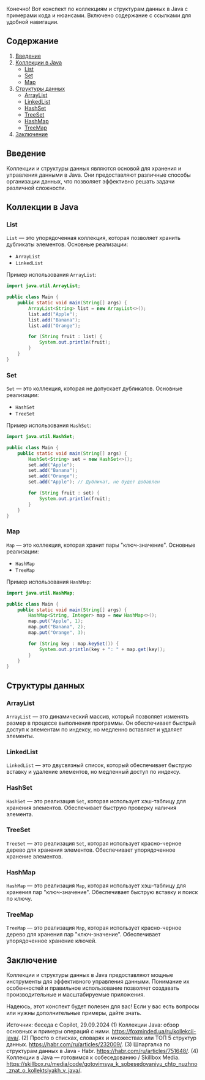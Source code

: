 Конечно! Вот конспект по коллекциям и структурам данных в Java с примерами кода и нюансами. Включено содержание с ссылками для удобной навигации.

## Содержание
1. [Введение](#введение)
2. [Коллекции в Java](#коллекции-в-java)
    - [List](#list)
    - [Set](#set)
    - [Map](#map)
3. [Структуры данных](#структуры-данных)
    - [ArrayList](#arraylist)
    - [LinkedList](#linkedlist)
    - [HashSet](#hashset)
    - [TreeSet](#treeset)
    - [HashMap](#hashmap)
    - [TreeMap](#treemap)
4. [Заключение](#заключение)

## Введение
Коллекции и структуры данных являются основой для хранения и управления данными в Java. Они предоставляют различные способы организации данных, что позволяет эффективно решать задачи различной сложности.

## Коллекции в Java
### List
`List` — это упорядоченная коллекция, которая позволяет хранить дубликаты элементов. Основные реализации:
- `ArrayList`
- `LinkedList`

Пример использования `ArrayList`:
```java
import java.util.ArrayList;

public class Main {
    public static void main(String[] args) {
        ArrayList<String> list = new ArrayList<>();
        list.add("Apple");
        list.add("Banana");
        list.add("Orange");

        for (String fruit : list) {
            System.out.println(fruit);
        }
    }
}
```

### Set
`Set` — это коллекция, которая не допускает дубликатов. Основные реализации:
- `HashSet`
- `TreeSet`

Пример использования `HashSet`:
```java
import java.util.HashSet;

public class Main {
    public static void main(String[] args) {
        HashSet<String> set = new HashSet<>();
        set.add("Apple");
        set.add("Banana");
        set.add("Orange");
        set.add("Apple"); // Дубликат, не будет добавлен

        for (String fruit : set) {
            System.out.println(fruit);
        }
    }
}
```

### Map
`Map` — это коллекция, которая хранит пары "ключ-значение". Основные реализации:
- `HashMap`
- `TreeMap`

Пример использования `HashMap`:
```java
import java.util.HashMap;

public class Main {
    public static void main(String[] args) {
        HashMap<String, Integer> map = new HashMap<>();
        map.put("Apple", 1);
        map.put("Banana", 2);
        map.put("Orange", 3);

        for (String key : map.keySet()) {
            System.out.println(key + ": " + map.get(key));
        }
    }
}
```

## Структуры данных
### ArrayList
`ArrayList` — это динамический массив, который позволяет изменять размер в процессе выполнения программы. Он обеспечивает быстрый доступ к элементам по индексу, но медленно вставляет и удаляет элементы.

### LinkedList
`LinkedList` — это двусвязный список, который обеспечивает быструю вставку и удаление элементов, но медленный доступ по индексу.

### HashSet
`HashSet` — это реализация `Set`, которая использует хэш-таблицу для хранения элементов. Обеспечивает быструю проверку наличия элемента.

### TreeSet
`TreeSet` — это реализация `Set`, которая использует красно-черное дерево для хранения элементов. Обеспечивает упорядоченное хранение элементов.

### HashMap
`HashMap` — это реализация `Map`, которая использует хэш-таблицу для хранения пар "ключ-значение". Обеспечивает быструю вставку и поиск по ключу.

### TreeMap
`TreeMap` — это реализация `Map`, которая использует красно-черное дерево для хранения пар "ключ-значение". Обеспечивает упорядоченное хранение ключей.

## Заключение
Коллекции и структуры данных в Java предоставляют мощные инструменты для эффективного управления данными. Понимание их особенностей и правильное использование позволяет создавать производительные и масштабируемые приложения.

Надеюсь, этот конспект будет полезен для вас! Если у вас есть вопросы или нужны дополнительные примеры, дайте знать.

Источник: беседа с Copilot, 29.09.2024
(1) Коллекции Java: обзор основных и примеры операций с ними. https://foxminded.ua/ru/kollekcii-java/.
(2) Просто о списках, словарях и множествах или ТОП 5 структур данных. https://habr.com/ru/articles/232009/.
(3) Шпаргалка по структурам данных в Java - Habr. https://habr.com/ru/articles/751648/.
(4) Коллекции в Java — готовимся к собеседованию / Skillbox Media. https://skillbox.ru/media/code/gotovimsya_k_sobesedovaniyu_chto_nuzhno_znat_o_kollektsiyakh_v_java/.